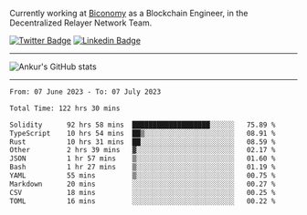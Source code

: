 Currently working at [Biconomy](https://biconomy.io/) as a Blockchain Engineer, in the Decentralized Relayer Network Team.

 [![Twitter Badge](https://img.shields.io/badge/-@ankurdubey521-1ca0f1?style=flat-square&labelColor=1ca0f1&logo=twitter&logoColor=white&link=https://twitter.com/ankurdubey521)](https://twitter.com/ankurdubey521) [![Linkedin Badge](https://img.shields.io/badge/-ankurdubey521-blue?style=flat-square&logo=Linkedin&logoColor=white&link=https://www.linkedin.com/in/ankurdubey521/)](https://www.linkedin.com/in/ankurdubey521/)

<hr/>

![Ankur's GitHub stats](https://github-readme-stats.vercel.app/api?username=ankurdubey521&count_private=true&theme=radical)

<hr/>

<!--START_SECTION:waka-->

```txt
From: 07 June 2023 - To: 07 July 2023

Total Time: 122 hrs 30 mins

Solidity      92 hrs 58 mins  ███████████████████░░░░░░   75.89 %
TypeScript    10 hrs 54 mins  ██▒░░░░░░░░░░░░░░░░░░░░░░   08.91 %
Rust          10 hrs 31 mins  ██░░░░░░░░░░░░░░░░░░░░░░░   08.59 %
Other         2 hrs 39 mins   ▓░░░░░░░░░░░░░░░░░░░░░░░░   02.17 %
JSON          1 hr 57 mins    ▒░░░░░░░░░░░░░░░░░░░░░░░░   01.60 %
Bash          1 hr 27 mins    ▒░░░░░░░░░░░░░░░░░░░░░░░░   01.19 %
YAML          55 mins         ▒░░░░░░░░░░░░░░░░░░░░░░░░   00.75 %
Markdown      20 mins         ░░░░░░░░░░░░░░░░░░░░░░░░░   00.27 %
CSV           18 mins         ░░░░░░░░░░░░░░░░░░░░░░░░░   00.25 %
TOML          16 mins         ░░░░░░░░░░░░░░░░░░░░░░░░░   00.22 %
```

<!--END_SECTION:waka-->
